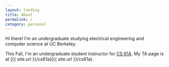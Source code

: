 ```yaml
---
layout: landing
title: About
permalink: /
category: personal
---
```


Hi there! I'm an undergraduate studying electrical engineering
and computer science at UC Berkeley.

This Fall, I'm an undergraduate student instructor for
[CS 61A](http://cs61a.org).
My TA page is at [{{ site.url }}/cs61a]({{ site.url }}/cs61a).

